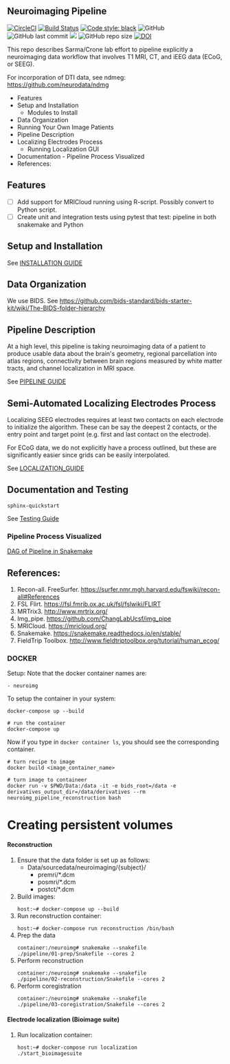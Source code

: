 Neuroimaging Pipeline
---------------------

[![CircleCI](https://circleci.com/gh/adam2392/neuroimg_pipeline.svg?style=svg&circle-token=be3280d393039eac5067ac529b59241a235a2d4d)](https://circleci.com/gh/adam2392/neuroimg_pipeline)
[![Build Status](https://travis-ci.com/adam2392/eegio.svg?token=6sshyCajdyLy6EhT8YAq&branch=master)](https://travis-ci.com/adam2392/neuroimg_pipeline)
[![Code style: black](https://img.shields.io/badge/code%20style-black-000000.svg)](https://github.com/ambv/black)
![GitHub](https://img.shields.io/github/license/adam2392/neuroimg_pipeline)
![GitHub last commit](https://img.shields.io/github/last-commit/adam2392/neuroimg_pipeline)
<a href="https://codeclimate.com/github/adam2392/neuroimg_pipeline/maintainability"><img src="https://api.codeclimate.com/v1/badges/2c7d5910e89350b967c8/maintainability" /></a>
![GitHub repo size](https://img.shields.io/github/repo-size/adam2392/neuroimg_pipeline)
[![DOI](https://zenodo.org/badge/160566959.svg)](https://zenodo.org/badge/latestdoi/160566959)

This repo describes Sarma/Crone lab effort to pipeline explicitly a neuroimaging data workflow that involves T1 MRI, CT,
and iEEG data (ECoG, or SEEG). 

For incorporation of DTI data, see ndmeg: https://github.com/neurodata/ndmg

<!-- MarkdownTOC -->

- Features
- Setup and Installation
    - Modules to Install
- Data Organization
- Running Your Own Image Patients
- Pipeline Description
- Localizing Electrodes Process
    - Running Localization GUI
- Documentation
        - Pipeline Process Visualized
- References:

<!-- /MarkdownTOC -->

Features
--------
- [ ] Add support for MRICloud running using R-script. Possibly convert to Python script.
- [ ] Create unit and integration tests using pytest that test: pipeline in both snakemake and Python

Setup and Installation
--------
See [INSTALLATION GUIDE](doc/INSTALLATION.md)

Data Organization
--------

We use BIDS. 
See https://github.com/bids-standard/bids-starter-kit/wiki/The-BIDS-folder-hierarchy

Pipeline Description
--------
At a high level, this pipeline is taking neuroimaging data of a patient to produce usable data about the brain's geometry, 
regional parcellation into atlas regions, connectivity between brain regions measured by white matter tracts, and channel localization in MRI space.

See [PIPELINE GUIDE](doc/PIPELINE_DESCRIPTION.md)

Semi-Automated Localizing Electrodes Process
-------- 
Localizing SEEG electrodes requires at least two contacts on each electrode to initialize the algorithm.
These can be say the deepest 2 contacts, or the entry point and target point (e.g. first and last contact on the electrode).

For ECoG data, we do not explicitly have a process outlined, but these are significantly easier since grids can
be easily interpolated.

See [LOCALIZATION_GUIDE](doc/LOCALIZATION_GUIDE.md)

Documentation and Testing
--------

    sphinx-quickstart
    
See [Testing Guide](doc/TESTING_SETUP.md)
    
### Pipeline Process Visualized
[DAG of Pipeline in Snakemake](./neuroimg/neuroimg/pipeline/dag_neuroimaging_pipeline_reconstruction.pdf)

References:
--------
1. Recon-all. FreeSurfer. https://surfer.nmr.mgh.harvard.edu/fswiki/recon-all#References
2. FSL Flirt. https://fsl.fmrib.ox.ac.uk/fsl/fslwiki/FLIRT
3. MRTrix3. http://www.mrtrix.org/
4. Img_pipe. https://github.com/ChangLabUcsf/img_pipe
5. MRICloud. https://mricloud.org/
6. Snakemake. https://snakemake.readthedocs.io/en/stable/
7. FieldTrip Toolbox. http://www.fieldtriptoolbox.org/tutorial/human_ecog/


### DOCKER

Setup: Note that the docker container names are:

    - neuroimg

To setup the container in your system:

    docker-compose up --build
    
    # run the container
    docker-compose up 
    
Now if you type in `docker container ls`, you should see the corresponding container.
    
    # turn recipe to image
    docker build <image_container_name>
    
    # turn image to containeer
    docker run -v $PWD/Data:/data -it -e bids_root=/data -e derivatives_output_dir=/data/derivatives --rm neuroimg_pipeline_reconstruction bash

# Creating persistent volumes

#### Reconstruction
1. Ensure that the data folder is set up as follows:
    - Data/sourcedata/neuroimaging/{subject}/
        - premri/*.dcm
        - posmri/*.dcm
        - postct/*.dcm
2. Build images:
    >
    <code>host:~# docker-compose up --build</code>
3. Run reconstruction container:
    >
    <code>host:~# docker-compose run reconstruction /bin/bash</code>
4. Prep the data
    > 
    <code>container:/neuroimg# snakemake --snakefile ./pipeline/01-prep/Snakefile --cores 2</code>
5.  Perform reconstruction
    >
    <code>container:/neuroimg# snakemake --snakefile ./pipeline/02-reconstruction/Snakefile --cores 2</code>
6. Perform coregistration
    >
    <code>container:/neuroimg# snakemake --snakefile ./pipeline/03-coregistration/Snakefile --cores 2</code>

#### Electrode localization (Bioimage suite)

1. Run localization container:
    >
    <code>host:~# docker-compose run localization ./start_bioimagesuite</code>
